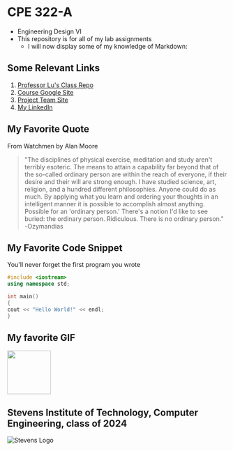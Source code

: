 # CPE 322-A

* Engineering Design VI
* This repository is for all of my lab assignments
  * I will now display some of my knowledge of Markdown:

## Some Relevant Links
1. [Professor Lu's Class Repo](https://github.com/jli198/iot)
2. [Course Google Site](https://sites.google.com/view/ece322)
3. [Project Team Site](https://sites.google.com/stevens.edu/cpe322-23s-proj13/)
4. [My LinkedIn](https://www.linkedin.com/in/angeltomasordonezretamar/)

## My Favorite Quote
From Watchmen by Alan Moore
> "The disciplines of physical exercise, meditation and study aren't terribly esoteric. The means to attain a capability far beyond that of the so-called ordinary person are within the reach of everyone, if their desire and their will are strong enough. I have studied science, art, religion, and a hundred different philosophies. Anyone could do as much. By applying what you learn and ordering your thoughts in an intelligent manner it is possible to accomplish almost anything. Possible for an 'ordinary person.' There's a notion I'd like to see buried: the ordinary person. Ridiculous. There is no ordinary person." -Ozymandias

## My Favorite Code Snippet
You'll never forget the first program you wrote
~~~CPP
#include <iostream>
using namespace std;

int main()
{
cout << "Hello World!" << endl;
}
~~~

## My favorite GIF
<img src="https://i.makeagif.com/media/12-20-2015/n4iXWk.gif" width="100" height="100" />

## Stevens Institute of Technology, Computer Engineering, class of 2024
![Stevens Logo](https://web.stevens.edu/news/newspoints/brand-logos/2020/Circular/Stevens-Circular-Logo-2020_RED.png)
